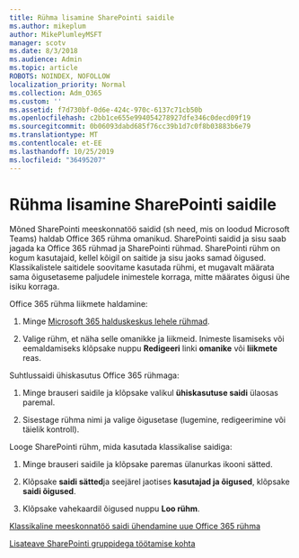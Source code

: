 ```yaml
---
title: Rühma lisamine SharePointi saidile
ms.author: mikeplum
author: MikePlumleyMSFT
manager: scotv
ms.date: 8/3/2018
ms.audience: Admin
ms.topic: article
ROBOTS: NOINDEX, NOFOLLOW
localization_priority: Normal
ms.collection: Adm_O365
ms.custom: ''
ms.assetid: f7d730bf-0d6e-424c-970c-6137c71cb50b
ms.openlocfilehash: c2bb1ce655e994054278927dfe346c0decd09f19
ms.sourcegitcommit: 0b06093dabd685f76cc39b1d7c0f8b03883b6e79
ms.translationtype: MT
ms.contentlocale: et-EE
ms.lasthandoff: 10/25/2019
ms.locfileid: "36495207"
---
```

# <a name="add-a-group-to-a-sharepoint-site"></a>Rühma lisamine SharePointi saidile

Mõned SharePointi meeskonnatöö saidid (sh need, mis on loodud Microsoft Teams) haldab Office 365 rühma omanikud. SharePointi saidid ja sisu saab jagada ka Office 365 rühmad ja SharePointi rühmad. SharePointi rühm on kogum kasutajaid, kellel kõigil on saitide ja sisu jaoks samad õigused. Klassikalistele saitidele soovitame kasutada rühmi, et mugavalt määrata sama õigusetaseme paljudele inimestele korraga, mitte määrates õigusi ühe isiku korraga.
  
Office 365 rühma liikmete haldamine:
  
1. Minge [Microsoft 365 halduskeskus lehele rühmad](https://portal.office.com/adminportal/home#/groups).
    
2. Valige rühm, et näha selle omanikke ja liikmeid. Inimeste lisamiseks või eemaldamiseks klõpsake nuppu **Redigeeri** linki **omanike** või **liikmete** reas. 
    
Suhtlussaidi ühiskasutus Office 365 rühmaga:
  
1. Minge brauseri saidile ja klõpsake valikul **ühiskasutuse saidi** ülaosas paremal. 
    
2. Sisestage rühma nimi ja valige õigusetase (lugemine, redigeerimine või täielik kontroll).
    
Looge SharePointi rühm, mida kasutada klassikalise saidiga:
  
1. Minge brauseri saidile ja klõpsake paremas ülanurkas ikooni sätted.
    
2. Klõpsake **saidi sätted**ja seejärel jaotises **kasutajad ja õigused**, klõpsake **saidi õigused**.
    
3. Klõpsake vahekaardil õigused nuppu **Loo rühm**.
    
[Klassikaline meeskonnatöö saidi ühendamine uue Office 365 rühma](https://go.microsoft.com/fwlink/?linkid=2008654)
  
[Lisateave SharePointi gruppidega töötamise kohta](https://go.microsoft.com/fwlink/?linkid=874658)
  


